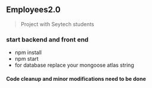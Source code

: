 ## Employees2.0
> Project with Seytech students


### start backend and front end
- npm install
- npm start
- for database replace your mongoose atlas string

#### Code cleanup and minor modifications need to be done